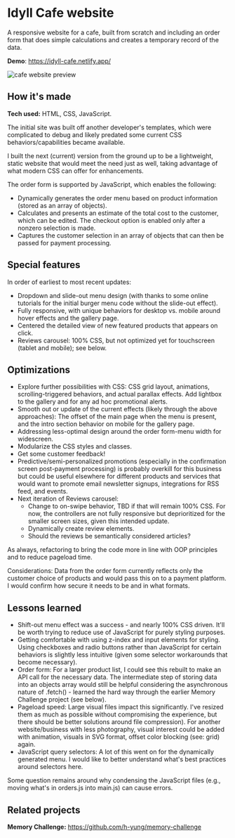 # Idyll Cafe website
A responsive website for a cafe, built from scratch and including an order form that does simple calculations and creates a temporary record of the data.

**Demo**: https://idyll-cafe.netlify.app/

![cafe website preview](https://i.postimg.cc/qv0Hs9xx/idyll-cafe-red-C.gif)

## How it's made
**Tech used:** HTML, CSS, JavaScript.

The initial site was built off another developer's templates, which were complicated to debug and likely predated some current CSS behaviors/capabilities became available.

I built the next (current) version from the ground up to be a lightweight, static website that would meet the need just as well, taking advantage of what modern CSS can offer for enhancements.

The order form is supported by JavaScript, which enables the following:
* Dynamically generates the order menu based on product information (stored as an array of objects).
* Calculates and presents an estimate of the total cost to the customer, which can be edited. The checkout option is enabled only after a nonzero selection is made.
* Captures the customer selection in an array of objects that can then be passed for payment processing.

## Special features
In order of earliest to most recent updates:
* Dropdown and slide-out menu design (with thanks to some online tutorials for the initial burger menu code without the slide-out effect).
* Fully responsive, with unique behaviors for desktop vs. mobile around hover effects and the gallery page.
* Centered the detailed view of new featured products that appears on click.
* Reviews carousel: 100% CSS, but not optimized yet for touchscreen (tablet and mobile); see below. 

## Optimizations
* Explore further possibilities with CSS: CSS grid layout, animations, scrolling-triggered behaviors, and actual parallax effects. Add lightbox to the gallery and for any ad hoc promotional alerts.
* Smooth out or update of the current effects (likely through the above approaches): The offset of the main page when the menu is present, and the intro section behavior on mobile for the gallery page.
* Addressing less-optimal design around the order form-menu width for widescreen.
* Modularize the CSS styles and classes.
* Get some customer feedback!
* Predictive/semi-personalized promotions (especially in the confirmation screen post-payment processing) is probably overkill for this business but could be useful elsewhere for different products and services that would want to promote email newsletter signups, integrations for RSS feed, and events.
* Next iteration of Reviews carousel: 
  * Change to on-swipe behavior, TBD if that will remain 100% CSS. For now, the controllers are not fully responsive but deprioritized for the smaller screen sizes, given this intended update.
  * Dynamically create review elements.
  * Should the reviews be semantically considered articles?

As always, refactoring to bring the code more in line with OOP principles and to reduce pageload time. 

Considerations: Data from the order form currently reflects only the customer choice of products and would pass this on to a payment platform. I would confirm how secure it needs to be and in what formats.

## Lessons learned
* Shift-out menu effect was a success - and nearly 100% CSS driven. It'll be worth trying to reduce use of JavaScript for purely styling purposes.
* Getting comfortable with using z-index and input elements for styling. Using checkboxes and radio buttons rather than JavaScript for certain behaviors is slightly less intuitive (given some selector workarounds that become necessary). 
* Order form: For a larger product list, I could see this rebuilt to make an API call for the necessary data. The intermediate step of storing data into an objects array would still be helpful considering the asynchronous nature of .fetch() - learned the hard way through the earlier Memory Challenge project (see below).
* Pageload speed: Large visual files impact this significantly. I've resized them as much as possible without compromising the experience, but there should be better solutions around file compression). For another website/business with less photography, visual interest could be added with animation, visuals in SVG format, offset color blocking (see: grid) again.
* JavaScript query selectors: A lot of this went on for the dynamically generated menu. I would like to better understand what's best practices around selectors here.

Some question remains around why condensing the JavaScript files (e.g., moving what's in orders.js into main.js) can cause errors.

## Related projects
**Memory Challenge:** https://github.com/h-yung/memory-challenge
